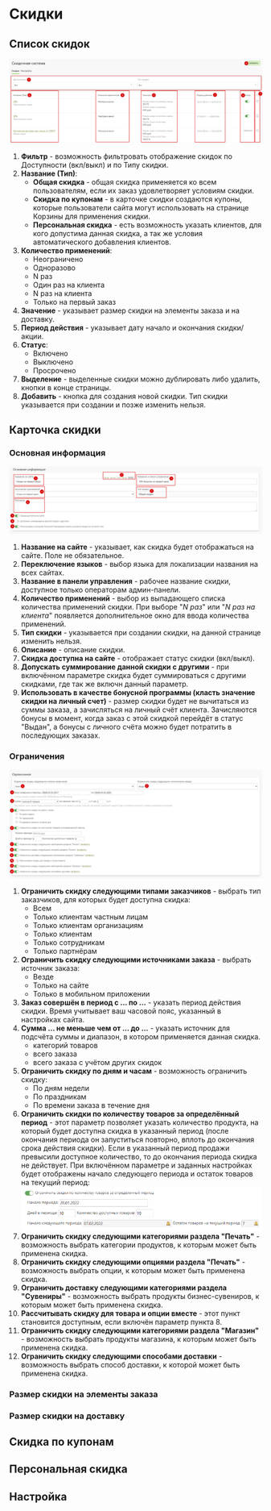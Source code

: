 # Скидки
## Список скидок
![](../_media/marketing/marketing01.png ':size=70%')
1. **Фильтр** - возможность фильтровать отображение скидок по Доступности (вкл/выкл) и по Типу скидки.
2. **Название (Тип)**:
    + **Общая скидка** - общая скидка применяется ко всем пользователям, если их заказ удовлетворяет условиям скидки.
    + **Скидка по купонам** - в карточке скидки создаются купоны, которые пользователи сайта могут использовать на странице Корзины для применения скидки.
    + **Персональная скидка** - есть возможность указать клиентов, для кого допустима данная скидка, а так же условия автоматического добавления клиентов.
3. **Количество применений**:
    + Неограничено
    + Одноразово
    + N раз
    + Один раз на клиента
    + N раз на клиента
    + Только на первый заказ
4. **Значение** - указывает размер скидки на элементы заказа и на доставку.
5. **Период действия** - указывает дату начало и окончания скидки/акции.
6. **Статус**:
    + Включено
    + Выключено
    + Просрочено
7. **Выделение** - выделенные скидки можно дублировать либо удалить, кнопки в конце страницы.
8. **Добавить** - кнопка для создания новой скидки. Тип скидки указывается при создании и позже изменить нельзя.

## Карточка скидки
### Основная информация
![](../_media/marketing/marketing02.png ':size=70%')
1. **Название на сайте** - указывает, как скидка будет отображаться на сайте. Поле не обязательное.
2. **Переключение языков** - выбор языка для локализации названия на всех сайтах.
3. **Название в панели управления** - рабочее название скидки, доступное только операторам админ-панели.
4. **Количество применений** - выбор из выпадающего списка количества применений скидки. При выборе "*N раз*" или "*N раз на клиента*" появляется дополнительное окно для ввода количества применений.
5. **Тип скидки** - указывается при создании скидки, на данной странице изменить нельзя.
6. **Описание** - описание скидки.
7. **Скидка доступна на сайте** - отображает статус скидки (вкл/выкл).
8. **Допускать суммирование данной скидки с другими** - при включённом параметре скидка будет суммироваться с другими скидками, где так же включн данный параметр.
9. **Использовать в качестве бонусной программы (класть значение скидки на личный счет)** - размер скидки будет не вычитаться из суммы заказа, а зачисляться на личный счёт клиента. Зачисляются бонусы в момент, когда заказ с этой скидкой перейдёт в статус "Выдан", а бонусы с личного счёта можно будет потратить в последующих заказах.

### Ограничения
![](../_media/marketing/marketing03.png ':size=70%')
1. **Ограничить скидку следующими типами заказчиков** - выбрать тип заказчиков, для которых будет доступна скидка:
    + Всем
    + Только клиентам частным лицам
    + Только клиентам организациям
    + Только клиентам
    + Только сотрудникам
    + Только партнёрам
2. **Ограничить скидку следующими источниками заказа** - выбрать источник заказа:
    + Везде
    + Только на сайте
    + Только в мобильном приложении
3. **Заказ совершён в период с ... по ...** - указать период действия скидки. Время учитывает ваш часовой пояс, указанный в настройках сайта.
4. **Сумма ... не меньше чем от ... до ...** - указать источник для подсчёта суммы и диапазон, в котором применяется данная скидка.
    + категорий товаров
    + всего заказа
    + всего заказа с учётом других скидок
5. **Ограничить скидку по дням и часам** - возможность ограничить скидку:
    + По дням недели
    + По праздникам
    + По времени заказа в течение дня
6. **Ограничить скидки по количеству товаров за определённый период** - этот параметр позволяет указать количество продукта, на который будет доступна скидка в указанный период (после окончания периода он запуститься повторно, вплоть до окончания срока действия скидки). Если в указанный период продажи превысили доступное количество, то до окончания периода скидка не действует. При включённом параметре и заданных настройках будет отображены начало следующего периода и остаток товаров на текущий период:
![](../_media/marketing/marketing04.png ':size=70%')
7. **Ограничить скидку следующими категориями раздела "Печать"** - возможность выбрать категории продуктов, к которым может быть применена скидка.
8. **Ограничить скидку следующими опциями раздела "Печать"** - возможность выбрать опции, к которым может быть применена скидка.
9. **Ограничить доставку следующими категориями раздела "Сувениры"** - возможность выбрать продукты бизнес-сувениров, к которым может быть применена скидка.
10. **Рассчитывать скидку для товара и опции вместе** - этот пункт становится доступным, если включён параметр пункта 8.
11. **Ограничить скидку следующими категориями раздела "Магазин"** - возможность выбрать продукты магазина, к которым может быть применена скидка.
12. **Ограничить скидку следующими способами доставки** - возможность выбрать способ доставки, к которой может быть применена скидка.

### Размер скидки на элементы заказа

### Размер скидки на доставку

## Скидка по купонам
## Персональная скидка
## Настройка